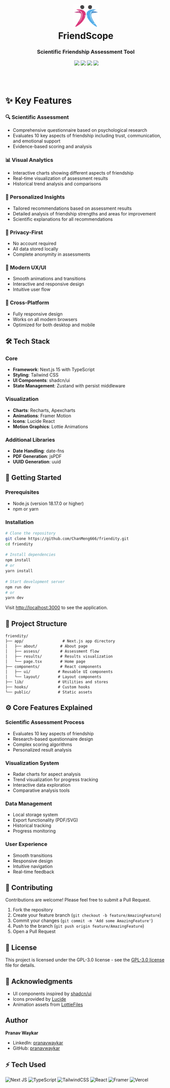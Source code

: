 <div align="center">
 <h1><img src="public/friendscope-logo.svg" width="80px"><br/>FriendScope</h1>
 <h3>Scientific Friendship Assessment Tool</h3>
 <a href="https://friendscope.vercel.app" target="_blank"><img alt="" src="https://img.shields.io/badge/View_Demo-blue?style=for-the-badge" style="vertical-align:center" /></a>
 <img src="https://img.shields.io/badge/Next.js-15.0-black?style=for-the-badge&logo=next.js"/>
 <img src="https://img.shields.io/badge/TypeScript-5.0-blue?style=for-the-badge&logo=typescript"/> 
 <img src="https://img.shields.io/badge/Tailwind_CSS-3.4-38B2AC?style=for-the-badge&logo=tailwind-css"/>
 <img src="https://img.shields.io/badge/License-GPL3.0-brightgreen?style=for-the-badge"/>
</div>

<br/>

<br/>


<br/>

# ✨ Key Features

### 🔍 Scientific Assessment
- Comprehensive questionnaire based on psychological research
- Evaluates 10 key aspects of friendship including trust, communication, and emotional support
- Evidence-based scoring and analysis

### 📊 Visual Analytics
- Interactive charts showing different aspects of friendship
- Real-time visualization of assessment results
- Historical trend analysis and comparisons

### 🎯 Personalized Insights
- Tailored recommendations based on assessment results
- Detailed analysis of friendship strengths and areas for improvement
- Scientific explanations for all recommendations

### 🔐 Privacy-First
- No account required
- All data stored locally
- Complete anonymity in assessments

### 💫 Modern UX/UI
- Smooth animations and transitions
- Interactive and responsive design
- Intuitive user flow

### 📱 Cross-Platform
- Fully responsive design
- Works on all modern browsers
- Optimized for both desktop and mobile

## 🛠️ Tech Stack

### Core
- **Framework**: Next.js 15 with TypeScript
- **Styling**: Tailwind CSS
- **UI Components**: shadcn/ui
- **State Management**: Zustand with persist middleware

### Visualization
- **Charts**: Recharts, Apexcharts
- **Animations**: Framer Motion
- **Icons**: Lucide React
- **Motion Graphics**: Lottie Animations

### Additional Libraries
- **Date Handling**: date-fns
- **PDF Generation**: jsPDF
- **UUID Generation**: uuid

## 🚀 Getting Started

### Prerequisites
- Node.js (version 18.17.0 or higher)
- npm or yarn

### Installation
```bash
# Clone the repository
git clone https://github.com/ChanMeng666/friendity.git
cd friendity

# Install dependencies
npm install
# or
yarn install

# Start development server
npm run dev
# or
yarn dev
```

Visit [http://localhost:3000](http://localhost:3000) to see the application.

## 📁 Project Structure
```
friendity/
├── app/                 # Next.js app directory
│   ├── about/          # About page
│   ├── assess/         # Assessment flow
│   ├── results/        # Results visualization
│   └── page.tsx        # Home page
├── components/         # React components
│   ├── ui/            # Reusable UI components
│   └── layout/        # Layout components
├── lib/               # Utilities and stores
├── hooks/             # Custom hooks
└── public/            # Static assets
```

## ⚙️ Core Features Explained

### Scientific Assessment Process
- Evaluates 10 key aspects of friendship
- Research-based questionnaire design
- Complex scoring algorithms
- Personalized result analysis

### Visualization System
- Radar charts for aspect analysis
- Trend visualization for progress tracking
- Interactive data exploration
- Comparative analysis tools

### Data Management
- Local storage system
- Export functionality (PDF/SVG)
- Historical tracking
- Progress monitoring

### User Experience
- Smooth transitions
- Responsive design
- Intuitive navigation
- Real-time feedback

## 🤝 Contributing

Contributions are welcome! Please feel free to submit a Pull Request.

1. Fork the repository
2. Create your feature branch (`git checkout -b feature/AmazingFeature`)
3. Commit your changes (`git commit -m 'Add some AmazingFeature'`)
4. Push to the branch (`git push origin feature/AmazingFeature`)
5. Open a Pull Request

## 📄 License

This project is licensed under the GPL-3.0 license - see the [GPL-3.0 license](LICENSE) file for details.

## 🙏 Acknowledgments

- UI components inspired by [shadcn/ui](https://ui.shadcn.com/)
- Icons provided by [Lucide](https://lucide.dev/)
- Animation assets from [LottieFiles](https://lottiefiles.com/)

## Author

**Pranav Waykar**
- LinkedIn: [pranavwaykar](https://www.linkedin.com/in/pranavwaykar/)
- GitHub: [pranavwaykar](https://github.com/pranavwaykar)

## ⚡ Tech Used
![Next JS](https://img.shields.io/badge/Next-black?style=for-the-badge&logo=next.js&logoColor=white)
![TypeScript](https://img.shields.io/badge/typescript-%23007ACC.svg?style=for-the-badge&logo=typescript&logoColor=white)
![TailwindCSS](https://img.shields.io/badge/tailwindcss-%2338B2AC.svg?style=for-the-badge&logo=tailwind-css&logoColor=white)
![React](https://img.shields.io/badge/react-%2320232a.svg?style=for-the-badge&logo=react&logoColor=%2361DAFB)
![Framer](https://img.shields.io/badge/Framer-black?style=for-the-badge&logo=framer&logoColor=blue)
![Vercel](https://img.shields.io/badge/vercel-%23000000.svg?style=for-the-badge&logo=vercel&logoColor=white)
